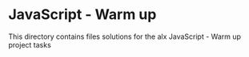 # JavaScript - Warm up
This directory contains files solutions for the alx JavaScript - Warm up project tasks
